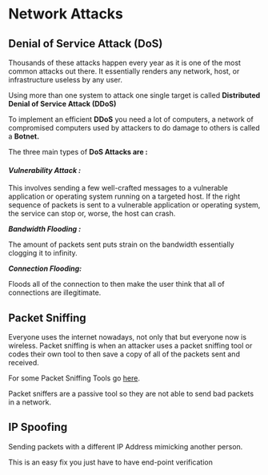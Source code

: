 # Network Attacks

## Denial of Service Attack \(DoS\)

Thousands of these attacks happen every year as it is one of the most common attacks out there. It essentially renders any network, host, or infrastructure useless by any user.



Using more than one system to attack one single target is called **Distributed Denial of Service Attack \(DDoS\)**

To implement an efficient **DDoS** you need a lot of computers, a network of compromised computers used by attackers to do damage to others is called a **Botnet.**



The three main types of **DoS Attacks are :**

#### _Vulnerability Attack :_ 

This involves sending a few well-crafted messages to a vulnerable application or operating system running on a targeted host. If the right sequence of packets is sent to a vulnerable application or operating system, the service can stop or, worse, the host can crash.

_**Bandwidth Flooding :**_ 

The amount of packets sent puts strain on the bandwidth essentially clogging it to infinity.

_**Connection Flooding:**_

Floods all of the connection to then make the user think that all of connections are illegitimate. 

## Packet Sniffing 

Everyone uses the internet nowadays, not only that but everyone now is wireless. Packet sniffing is when an attacker uses a packet sniffing tool or codes their own tool to then save a copy of all of the packets sent and received. 

For some Packet Sniffing Tools go [here](../../../ides/network-tools.md).

Packet sniffers are a passive tool so they are not able to send bad packets in a network. 

## IP Spoofing 

Sending packets with a different IP Address mimicking another person.

This is an easy fix you just have to have end-point verification







